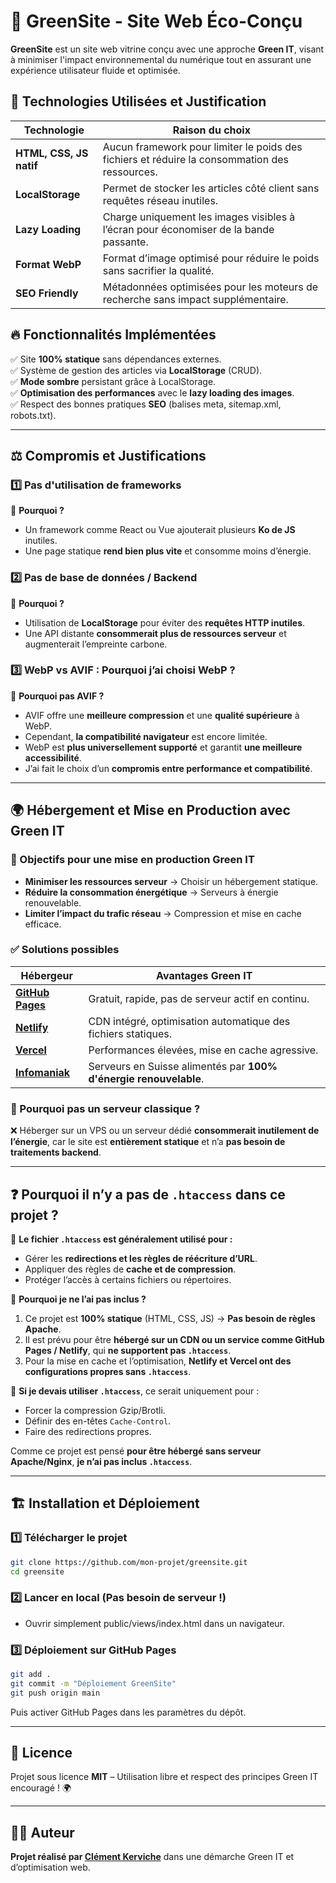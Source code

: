 # 🌿 GreenSite - Site Web Éco-Conçu

**GreenSite** est un site web vitrine conçu avec une approche **Green IT**, visant à minimiser l'impact environnemental du numérique tout en assurant une expérience utilisateur fluide et optimisée.

## 🚀 Technologies Utilisées et Justification

| Technologie | Raison du choix |
|------------|----------------|
| **HTML, CSS, JS natif** | Aucun framework pour limiter le poids des fichiers et réduire la consommation des ressources. |
| **LocalStorage** | Permet de stocker les articles côté client sans requêtes réseau inutiles. |
| **Lazy Loading** | Charge uniquement les images visibles à l’écran pour économiser de la bande passante. |
| **Format WebP** | Format d’image optimisé pour réduire le poids sans sacrifier la qualité. |
| **SEO Friendly** | Métadonnées optimisées pour les moteurs de recherche sans impact supplémentaire. |

## 🔥 Fonctionnalités Implémentées

✅ Site **100% statique** sans dépendances externes.  
✅ Système de gestion des articles via **LocalStorage** (CRUD).  
✅ **Mode sombre** persistant grâce à LocalStorage.  
✅ **Optimisation des performances** avec le **lazy loading des images**.  
✅ Respect des bonnes pratiques **SEO** (balises meta, sitemap.xml, robots.txt).  

---

## ⚖️ Compromis et Justifications

### 1️⃣ **Pas d'utilisation de frameworks**
📌 **Pourquoi ?**  
- Un framework comme React ou Vue ajouterait plusieurs **Ko de JS** inutiles.
- Une page statique **rend bien plus vite** et consomme moins d’énergie.

### 2️⃣ **Pas de base de données / Backend**
📌 **Pourquoi ?**  
- Utilisation de **LocalStorage** pour éviter des **requêtes HTTP inutiles**.
- Une API distante **consommerait plus de ressources serveur** et augmenterait l’empreinte carbone.

### 3️⃣ **WebP vs AVIF : Pourquoi j’ai choisi WebP ?**
📌 **Pourquoi pas AVIF ?**  
- AVIF offre une **meilleure compression** et une **qualité supérieure** à WebP.
- Cependant, **la compatibilité navigateur** est encore limitée.
- WebP est **plus universellement supporté** et garantit **une meilleure accessibilité**.
- J’ai fait le choix d’un **compromis entre performance et compatibilité**.

---

## 🌍 Hébergement et Mise en Production avec Green IT

### **📌 Objectifs pour une mise en production Green IT**
- **Minimiser les ressources serveur** → Choisir un hébergement statique.
- **Réduire la consommation énergétique** → Serveurs à énergie renouvelable.
- **Limiter l’impact du trafic réseau** → Compression et mise en cache efficace.

### **✅ Solutions possibles**
| Hébergeur | Avantages Green IT |
|-----------|--------------------|
| **[GitHub Pages](https://pages.github.com/)** | Gratuit, rapide, pas de serveur actif en continu. |
| **[Netlify](https://www.netlify.com/)** | CDN intégré, optimisation automatique des fichiers statiques. |
| **[Vercel](https://vercel.com/)** | Performances élevées, mise en cache agressive. |
| **[Infomaniak](https://www.infomaniak.com/fr/hebergement)** | Serveurs en Suisse alimentés par **100% d'énergie renouvelable**. |

### **📌 Pourquoi pas un serveur classique ?**
❌ Héberger sur un VPS ou un serveur dédié **consommerait inutilement de l’énergie**, car le site est **entièrement statique** et n’a **pas besoin de traitements backend**.

---

## ❓ Pourquoi il n’y a pas de `.htaccess` dans ce projet ?

📌 **Le fichier `.htaccess` est généralement utilisé pour :**  
- Gérer les **redirections et les règles de réécriture d’URL**.
- Appliquer des règles de **cache et de compression**.
- Protéger l’accès à certains fichiers ou répertoires.

📌 **Pourquoi je ne l’ai pas inclus ?**  
1. Ce projet est **100% statique** (HTML, CSS, JS) → **Pas besoin de règles Apache**.  
2. Il est prévu pour être **hébergé sur un CDN ou un service comme GitHub Pages / Netlify**, qui **ne supportent pas `.htaccess`**.  
3. Pour la mise en cache et l’optimisation, **Netlify et Vercel ont des configurations propres sans `.htaccess`**.  

📌 **Si je devais utiliser `.htaccess`**, ce serait uniquement pour :  
- Forcer la compression Gzip/Brotli.  
- Définir des en-têtes `Cache-Control`.  
- Faire des redirections propres.  

Comme ce projet est pensé **pour être hébergé sans serveur Apache/Nginx**, **je n’ai pas inclus `.htaccess`**.

---

## 🏗️ Installation et Déploiement

### **1️⃣ Télécharger le projet**
```sh
git clone https://github.com/mon-projet/greensite.git
cd greensite
```

### **2️⃣ Lancer en local (Pas besoin de serveur !)**

- Ouvrir simplement public/views/index.html dans un navigateur.

### **3️⃣ Déploiement sur GitHub Pages**

```sh
git add .
git commit -m "Déploiement GreenSite"
git push origin main
```

Puis activer GitHub Pages dans les paramètres du dépôt.

---

## 📜 Licence

Projet sous licence **MIT** – Utilisation libre et respect des principes Green IT encouragé ! 🌍

---

## 👨‍💻 Auteur

**Projet réalisé par [Clément Kerviche](https://www.linkedin.com/in/clément-kerviche-6b7a44262/)** dans une démarche Green IT et d’optimisation web.